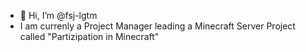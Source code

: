 - 👋 Hi, I’m @fsj-lgtm
- I am currenly a Project Manager leading a Minecraft Server Project called "Partizipation in Minecraft"


